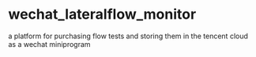 # wechat_lateralflow_monitor
a platform for purchasing flow tests and storing them in the tencent cloud as a wechat miniprogram
